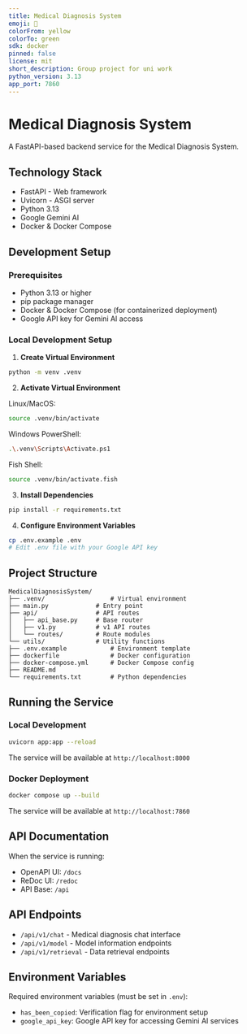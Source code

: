 ```yaml
---
title: Medical Diagnosis System
emoji: 🏥
colorFrom: yellow
colorTo: green
sdk: docker
pinned: false
license: mit
short_description: Group project for uni work
python_version: 3.13
app_port: 7860
---
```


# Medical Diagnosis System

A FastAPI-based backend service for the Medical Diagnosis System.

## Technology Stack
- FastAPI - Web framework
- Uvicorn - ASGI server
- Python 3.13
- Google Gemini AI
- Docker & Docker Compose

## Development Setup

### Prerequisites
- Python 3.13 or higher
- pip package manager
- Docker & Docker Compose (for containerized deployment)
- Google API key for Gemini AI access

### Local Development Setup

1. **Create Virtual Environment**
```bash
python -m venv .venv
```

2. **Activate Virtual Environment**

Linux/MacOS:
```bash
source .venv/bin/activate
```

Windows PowerShell:
```bash
.\.venv\Scripts\Activate.ps1
```

Fish Shell:
```bash
source .venv/bin/activate.fish
```

3. **Install Dependencies**
```bash
pip install -r requirements.txt
```

4. **Configure Environment Variables**
```bash
cp .env.example .env
# Edit .env file with your Google API key
```

## Project Structure
```
MedicalDiagnosisSystem/
├── .venv/                  # Virtual environment
├── main.py             # Entry point
├── api/                # API routes
│   ├── api_base.py     # Base router
│   ├── v1.py           # v1 API routes
│   └── routes/         # Route modules
└── utils/              # Utility functions
├── .env.example            # Environment template
├── dockerfile              # Docker configuration
├── docker-compose.yml      # Docker Compose config
├── README.md
└── requirements.txt        # Python dependencies
```

## Running the Service

### Local Development
```bash
uvicorn app:app --reload
```
The service will be available at `http://localhost:8000`

### Docker Deployment
```bash
docker compose up --build
```
The service will be available at `http://localhost:7860`

## API Documentation
When the service is running:
- OpenAPI UI: `/docs`
- ReDoc UI: `/redoc`
- API Base: `/api`

## API Endpoints
- `/api/v1/chat` - Medical diagnosis chat interface
- `/api/v1/model` - Model information endpoints
- `/api/v1/retrieval` - Data retrieval endpoints

## Environment Variables
Required environment variables (must be set in `.env`):
- `has_been_copied`: Verification flag for environment setup
- `google_api_key`: Google API key for accessing Gemini AI services
